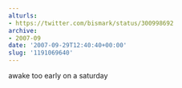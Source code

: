 ```yaml
---
alturls:
- https://twitter.com/bismark/status/300998692
archive:
- 2007-09
date: '2007-09-29T12:40:40+00:00'
slug: '1191069640'
---
```


awake too early on a saturday

